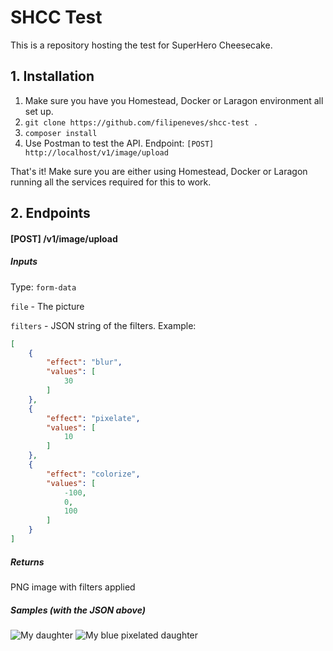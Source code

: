 # SHCC Test

This is a repository hosting the test for SuperHero Cheesecake.

## 1. Installation
1. Make sure you have you Homestead, Docker or Laragon environment all set up.
1. `git clone https://github.com/filipeneves/shcc-test .`
1. `composer install`
1. Use Postman to test the API. Endpoint: `[POST] http://localhost/v1/image/upload`

That's it! Make sure you are either using Homestead, Docker or Laragon running all the services required for this to work.

## 2. Endpoints
#### [POST] /v1/image/upload

##### Inputs

Type: `form-data`

`file` - The picture

`filters` - JSON string of the filters. Example:
```json
[
    {
        "effect": "blur",
        "values": [
            30
        ]
    },
    {
        "effect": "pixelate",
        "values": [
            10
        ]
    },
    {
        "effect": "colorize",
        "values": [
            -100,
            0,
            100
        ]
    }
]
```

##### Returns
PNG image with filters applied

##### Samples (with the JSON above)
![My daughter](https://i.imgur.com/cozJobn.png)
![My blue pixelated daughter](https://i.imgur.com/MZdAwCx.png)